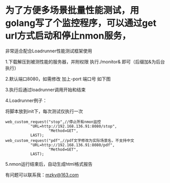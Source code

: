 # 为了方便多场景批量性能测试，用golang写了个监控程序，可以通过get url方式启动和停止nmon服务，
非常适合配合Loadrunner性能测试框架使用

1.下载解压到被测性能的服务器，并附权限
执行./monitor& 即可（后缀加&为后台执行）

2.默认端口8080，如需修改 加上-port 端口号 如下图

3.执行后通过loadrunner调用开始和结束

4.Loadrunner例子：

将脚本放到init下，每次测试仅执行一次

	web_custom_request("stop",//停止所有nmon监控
		       "URL=http://192.168.136.91:8080/stop",
                       "Method=GET",
		       LAST);
	web_custom_request("pdf",//pdf文字修改为实际场景名，不支持中文
		       "URL=http://192.168.136.91:8080/pdf",
                       "Method=GET",
		       LAST);

5.nmon运行结束后，自动生成html格式报告

有问题可以联系我：mzky@163.com